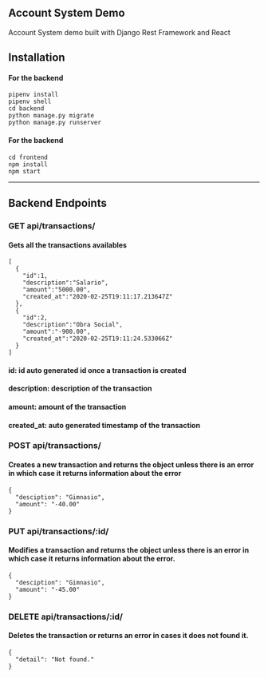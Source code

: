 ## Account System Demo

Account System demo built with Django Rest Framework and React

## Installation
#### For the backend
```
pipenv install
pipenv shell
cd backend
python manage.py migrate
python manage.py runserver
```
#### For the backend
```
cd frontend
npm install
npm start
```
___
## Backend Endpoints
### GET api/transactions/
#### Gets all the transactions availables
```
[
  {
    "id":1,
    "description":"Salario",
    "amount":"5000.00",
    "created_at":"2020-02-25T19:11:17.213647Z"
  },
  {
    "id":2,
    "description":"Obra Social",
    "amount":"-900.00",
    "created_at":"2020-02-25T19:11:24.533066Z"
  }
] 
```
#### id: id auto generated id once a transaction is created
#### description: description of the transaction
#### amount: amount of the transaction
#### created_at: auto generated timestamp of the transaction

### POST api/transactions/
#### Creates a new transaction and returns the object unless there is an error in which case it returns information about the error
```
{
  "desciption": "Gimnasio",
  "amount": "-40.00"
}
```

### PUT api/transactions/:id/
#### Modifies a transaction and returns the object unless there is an error in which case it returns information about the error.
```
{
  "desciption": "Gimnasio",
  "amount": "-45.00"
}
```

### DELETE api/transactions/:id/
#### Deletes the transaction or returns an error in cases it does not found it.
```
{
  "detail": "Not found."
}
```
